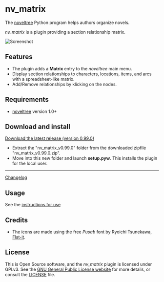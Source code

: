 # nv_matrix

The [noveltree](https://peter88213.github.io/noveltree/) Python program helps authors organize novels.  

*nv_matrix* is a plugin providing a section relationship matrix. 

![Screenshot](Screenshots/screen01.png)

## Features

- The plugin adds a **Matrix** entry to the *noveltree* main menu.
- Display section relationships to characters, locations, items, and arcs with a spreadsheet-like matrix.
- Add/Remove relationships by klicking on the nodes.

## Requirements

- [noveltree](https://peter88213.github.io/noveltree/) version 1.0+

## Download and install

[Download the latest release (version 0.99.0)](https://github.com/peter88213/nv_matrix/raw/main/dist/nv_matrix_v0.99.0.zip)

- Extract the "nv_matrix_v0.99.0" folder from the downloaded zipfile "nv_matrix_v0.99.0.zip".
- Move into this new folder and launch **setup.pyw**. This installs the plugin for the local user.

---

[Changelog](changelog)

## Usage

See the [instructions for use](usage)

## Credits

- The icons are made using the free *Pusab* font by Ryoichi Tsunekawa, [Flat-it](http://flat-it.com/).

## License

This is Open Source software, and the *nv_matrix* plugin is licensed under GPLv3. See the
[GNU General Public License website](https://www.gnu.org/licenses/gpl-3.0.en.html) for more
details, or consult the [LICENSE](https://github.com/peter88213/nv_matrix/blob/main/LICENSE) file.
